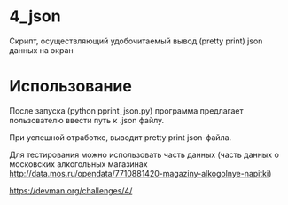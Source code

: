 # 4_json

Скрипт, осуществляющий удобочитаемый вывод (pretty print) json данных на экран

# Использование

После запуска (python pprint_json.py) программа предлагает пользователю ввести путь к .json файлу. 

При успешной отработке, выводит pretty print json-файла.


Для тестирования можно использовать часть данных (часть данных о московских алкогольных магазинах http://data.mos.ru/opendata/7710881420-magaziny-alkogolnye-napitki) 

https://devman.org/challenges/4/

